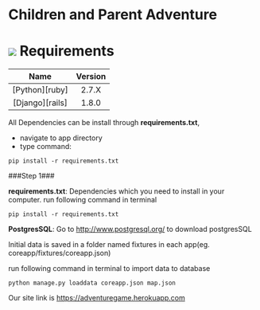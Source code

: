 Children and Parent Adventure
=============================
<a href="http://adventuregame.herokuapp.com/adventure/"><img src="http://i.imgur.com/qsqU15x.png" /></a>
Requirements
============

| Name |  Version |
| :--: | :---: |
| [Python][ruby] | 2.7.X |
| [Django][rails] | 1.8.0 |

All Dependencies can be install through __requirements.txt__,
- navigate to app directory
- type command:
```
pip install -r requirements.txt
```

###Step 1###
  
**requirements.txt**: Dependencies which you need to install in your computer.
run following command in terminal
```
pip install -r requirements.txt
```


**PostgresSQL**: Go to http://www.postgresql.org/ to download postgresSQL


Initial data is saved in a folder named fixtures in each app(eg. coreapp/fixtures/coreapp.json)

run following command in terminal to import data to database
```
python manage.py loaddata coreapp.json map.json
```


Our site link is https://adventuregame.herokuapp.com
